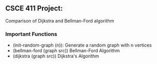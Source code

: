 ## CSCE 411 Project: 
Comparison of Dijkstra and Bellman-Ford algorithm

### Important Functions
 - (init-random-graph (n)): Generate a random graph with n vertices
 - (bellman-ford (graph src)) Bellman-Ford Algorithm
 - (dijkstra (graph src)) Dijkstra's Algorithm

